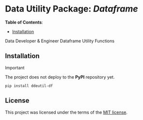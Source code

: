 # Data Utility Package: _Dataframe_

**Table of Contents**:

- [Installation](#installation)

Data Developer & Engineer Dataframe Utility Functions

## Installation

> [!IMPORTANT]
> The project does not deploy to the **PyPI** repository yet.

```shell
pip install ddeutil-df
```

## License

This project was licensed under the terms of the [MIT license](LICENSE).
